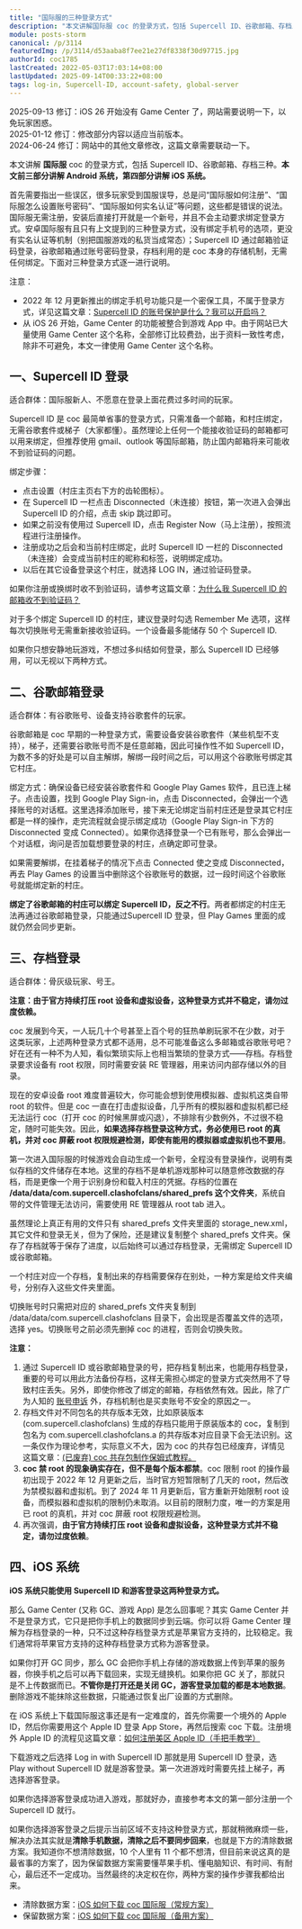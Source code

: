 ```yaml
---
title: "国际服的三种登录方式"
description: "本文讲解国际服 coc 的登录方式，包括 Supercell ID、谷歌邮箱、存档三种。本文前三部分讲解 Android 系统，第四部分讲解 iOS 系统。首先需要指出一些误区，很多玩家受到国服误导，总是问“国际服如何注册”、“国际服怎么设置账号密码”……"
module: posts-storm
canonical: /p/3114
featuredImg: /p/3114/d53aaba8f7ee21e27df8338f30d97715.jpg
authorId: coc1785
lastCreated: 2022-05-03T17:03:14+08:00
lastUpdated: 2025-09-14T00:33:22+08:00
tags: log-in, Supercell-ID, account-safety, global-server
---
```


<PostHistory>
2025-09-13 修订：iOS 26 开始没有 Game Center 了，网站需要说明一下，以免玩家困惑。<br>
2025-01-12 修订：修改部分内容以适应当前版本。<br>
2024-06-24 修订：网站中的其他文章修改，这篇文章需要联动一下。
</PostHistory>

本文讲解 **国际服** coc 的登录方式，包括 Supercell ID、谷歌邮箱、存档三种。**本文前三部分讲解 Android 系统，第四部分讲解 iOS 系统。**

首先需要指出一些误区，很多玩家受到国服误导，总是问“国际服如何注册”、“国际服怎么设置账号密码”、“国际服如何实名认证”等问题，这些都是错误的说法。国际服无需注册，安装后直接打开就是一个新号，并且不会主动要求绑定登录方式。安卓国际服有且只有上文提到的三种登录方式，没有绑定手机号的选项，更没有实名认证等机制（别把国服游戏的私货当成常态）；Supercell ID 通过邮箱验证码登录，谷歌邮箱通过账号密码登录，存档利用的是 coc 本身的存储机制，无需任何绑定。下面对三种登录方式逐一进行说明。

注意：

- 2022 年 12 月更新推出的绑定手机号功能只是一个密保工具，不属于登录方式，详见这篇文章：[Supercell ID 的账号保护是什么？我可以开启吗？](/p/6755)
- 从 iOS 26 开始，Game Center 的功能被整合到游戏 App 中。由于网站已大量使用 Game Center 这个名称，全部修订比较费劲，出于资料一致性考虑，除非不可避免，本文一律使用 Game Center 这个名称。

## 一、Supercell ID 登录

适合群体：国际服新人、不愿意在登录上面花费过多时间的玩家。

Supercell ID 是 coc 最简单省事的登录方式，只需准备一个邮箱，和村庄绑定，无需谷歌套件或梯子（大家都懂）。虽然理论上任何一个能接收验证码的邮箱都可以用来绑定，但推荐使用 gmail、outlook 等国际邮箱，防止国内邮箱将来可能收不到验证码的问题。

绑定步骤：

- 点击设置（村庄主页右下方的齿轮图标）。
- 在 Supercell ID 一栏点击 Disconnected（未连接）按钮，第一次进入会弹出 Supercell ID 的介绍，点击 skip 跳过即可。
- 如果之前没有使用过 Supercell ID，点击 Register Now（马上注册），按照流程进行注册操作。
- 注册成功之后会和当前村庄绑定，此时 Supercell ID 一栏的 Disconnected（未连接）会变成当前村庄的昵称和标签，说明绑定成功。
- 以后在其它设备登录这个村庄，就选择 LOG IN，通过验证码登录。

如果你注册或换绑时收不到验证码，请参考这篇文章：[为什么我 Supercell ID 的邮箱收不到验证码？](/p/6749)

<Pic src="/p/3114/d53aaba8f7ee21e27df8338f30d97715.jpg" width="624" height="351" alt="登录 Supercell ID 的页面" />

对于多个绑定 Supercell ID 的村庄，建议登录时勾选 Remember Me 选项，这样每次切换账号无需重新接收验证码。一个设备最多能储存 50 个 Supercell ID.

如果你只想安静地玩游戏，不想过多纠结如何登录，那么 Supercell ID 已经够用，可以无视以下两种方式。

## 二、谷歌邮箱登录

适合群体：有谷歌账号、设备支持谷歌套件的玩家。

谷歌邮箱是 coc 早期的一种登录方式，需要设备安装谷歌套件（某些机型不支持），梯子，还需要谷歌账号而不是任意邮箱，因此可操作性不如 Supercell ID，为数不多的好处是可以自主解绑，解绑一段时间之后，可以用这个谷歌账号绑定其它村庄。

绑定方式：确保设备已经安装谷歌套件和 Google Play Games 软件，且已连上梯子。点击设置，找到 Google Play Sign-in，点击 Disconnected，会弹出一个选择账号的对话框。这里选择添加账号，接下来无论绑定当前村庄还是登录其它村庄都是一样的操作，走完流程就会提示绑定成功（Google Play Sign-in 下方的 Disconnected 变成 Connected）。如果你选择登录一个已有账号，那么会弹出一个对话框，询问是否加载想要登录的村庄，点确定即可登录。

<Pic src="/p/3114/2f6a01e0a081603377c4d21162d5b083.jpg" width="780" height="503" alt="添加其他谷歌账号的页面" maxWidth="500px" />
<Pic src="/p/3114/8b333792e966276957ccc09de93cbea1.jpg" width="632" height="1080" alt="登录谷歌账号的页面" maxWidth="316px" />
<Pic src="/p/3114/bf14e96a8f9647b8b8c8dfbd9620f844.jpg" width="780" height="570" alt="游戏内绑定谷歌账号的页面" maxWidth="600px" />

如果需要解绑，在挂着梯子的情况下点击 Connected 使之变成 Disconnected，再去 Play Games 的设置当中删除这个谷歌账号的数据，过一段时间这个谷歌账号就能绑定新的村庄。

**绑定了谷歌邮箱的村庄可以绑定 Supercell ID，反之不行**。两者都绑定的村庄无法再通过谷歌邮箱登录，只能通过Supercell ID 登录，但 Play Games 里面的成就仍然会同步更新。

## 三、存档登录

适合群体：骨灰级玩家、号王。

**注意：由于官方持续打压 root 设备和虚拟设备，这种登录方式并不稳定，请勿过度依赖。**

coc 发展到今天，一人玩几十个号甚至上百个号的狂热单刷玩家不在少数，对于这类玩家，上述两种登录方式都不适用，总不可能准备这么多邮箱或谷歌账号吧？好在还有一种不为人知，看似繁琐实际上也相当繁琐的登录方式——存档。存档登录要求设备有 root 权限，同时需要安装 RE 管理器，用来访问内部存储以外的目录。

现在的安卓设备 root 难度普遍较大，你可能会想到使用模拟器、虚拟机这类自带 root 的软件。但是 coc 一直在打击虚拟设备，几乎所有的模拟器和虚拟机都已经无法运行 coc（打开 coc 的时候黑屏或闪退），不排除有少数例外，不过很不稳定，随时可能失效。因此，**如果选择存档登录这种方式，务必使用已 root 的真机，并对 coc 屏蔽 root 权限规避检测，即使有能用的模拟器或虚拟机也不要用**。

第一次进入国际服的时候游戏会自动生成一个新号，全程没有登录操作，说明有类似存档的文件储存在本地。这里的存档不是单机游戏那种可以随意修改数据的存档，而是更像一个用于识别身份和载入村庄的凭据。存档的位置在 **<span style="word-wrap: break-word">/data/data/com.supercell.clashofclans/shared_prefs</span> 这个文件夹**，系统自带的文件管理无法访问，需要使用 RE 管理器从 root tab 进入。

<Pic src="/p/3114/85c4e0885c85094d2163f3906af30a37.jpg" width="689" height="1080" alt="存档文件进入入口" maxWidth="400px" />

虽然理论上真正有用的文件只有 shared_prefs 文件夹里面的 storage_new.xml，其它文件和登录无关，但为了保险，还是建议复制整个 shared_prefs 文件夹。保存了存档就等于保存了进度，以后始终可以通过存档登录，无需绑定 Supercell ID 或谷歌邮箱。

一个村庄对应一个存档，复制出来的存档需要保存在别处，一种方案是给文件夹编号，分别存入这些文件夹里面。

<Pic src="/p/3114/79e2289962fdf9cd588215c3f27747ff.jpg" width="689" height="1080" alt="存档文件列表" maxWidth="400px" />

切换账号时只需把对应的 shared_prefs 文件夹复制到 /data/data/com.supercell.clashofclans 目录下，会出现是否覆盖文件的选项，选择 yes。切换账号之前必须先删掉 coc 的进程，否则会切换失败。

<Pic src="/p/3114/1abd91d82568f3ac5419bda7dd71546d.jpg" width="689" height="1080" alt="在弹窗中选择 yes" maxWidth="400px" />

**注意：**

1. 通过 Supercell ID 或谷歌邮箱登录的号，把存档复制出来，也能用存档登录，重要的号可以用此方法备份存档，这样无需担心绑定的登录方式突然用不了导致村庄丢失。另外，即使你修改了绑定的邮箱，存档依然有效。因此，除了广为人知的 [账号申诉](/p/6605) 外，存档机制也是买卖账号不安全的原因之一。
2. 存档文件对不同包名的共存版本无效，比如原装版本 (com.supercell.clashofclans) 生成的存档只能用于原装版本的 coc，复制到包名为 com.supercell.clashofclans.a 的共存版本对应目录下会无法识别。这一条仅作为理论参考，实际意义不大，因为 coc 的共存包已经废弃，详情见这篇文章：[(已废弃) coc 共存包制作保姆式教程。](/p/4801)
3. **coc 禁 root 的现象确实存在，但不是每个版本都禁**。coc 限制 root 的操作最初出现于 2022 年 12 月更新之后，当时官方短暂限制了几天的 root，然后改为禁模拟器和虚拟机。到了 2024 年 11 月更新后，官方重新开始限制 root 设备，而模拟器和虚拟机的限制仍未取消。以目前的限制力度，唯一的方案是用已 root 的真机，并对 coc 屏蔽 root 权限规避检测。
4. 再次强调，**由于官方持续打压 root 设备和虚拟设备，这种登录方式并不稳定，请勿过度依赖**。

## 四、iOS 系统

**iOS 系统只能使用 Supercell ID 和游客登录这两种登录方式。**

那么 Game Center (又称 GC、游戏 App) 是怎么回事呢？其实 Game Center 并不是登录方式，它只是把你手机上的数据同步到云端。你可以将 Game Center 理解为存档登录的一种，只不过这种存档登录方式是苹果官方支持的，比较稳定。我们通常将苹果官方支持的这种存档登录方式称为游客登录。

如果你打开 GC 同步，那么 GC 会把你手机上存储的游戏数据上传到苹果的服务器，你换手机之后可以再下载回来，实现无缝换机。如果你把 GC 关了，那就只是不上传数据而已。**不管你是打开还是关闭 GC，游客登录加载的都是本地数据**。删除游戏不能抹除这些数据，只能通过恢复出厂设置的方式删除。

在 iOS 系统上下载国际服这事还是有一定难度的，首先你需要一个境外的 Apple ID，然后你需要用这个 Apple ID 登录 App Store，再然后搜索 coc 下载。注册境外 Apple ID 的流程见这篇文章：[如何注册美区 Apple ID（手把手教学）](/p/6813)

下载游戏之后选择 Log in with Supercell ID 那就是用 Supercell ID 登录，选 Play without Supercell ID 就是游客登录。第一次进游戏时需要先挂上梯子，再选择游客登录。

<Pic src="/p/3114/a5424eaebd39fe6ff14af9b124276534.jpg" width="836" height="386" alt="" />

如果你选择游客登录成功进入游戏，那就好办，直接参考本文的第一部分注册一个 Supercell ID 就行。

如果你选择游客登录之后提示当前区域不支持这种登录方式，那就稍微麻烦一些，解决办法其实就是**清除手机数据，清除之后不要同步回来**，也就是下方的清除数据方案。我知道你不想清除数据，10 个人里有 11 个都不想清，但目前来说这真的是最省事的方案了，因为保留数据方案需要懂苹果手机、懂电脑知识、有时间、有耐心，最后还不一定成功。当然最终的决定权在你，两种方案的操作步骤我都给出来。

- 清除数据方案：[iOS 如何下载 coc 国际服（常规方案）](/p/6676)
- 保留数据方案：[iOS 如何下载 coc 国际服（备用方案）](/p/4604)